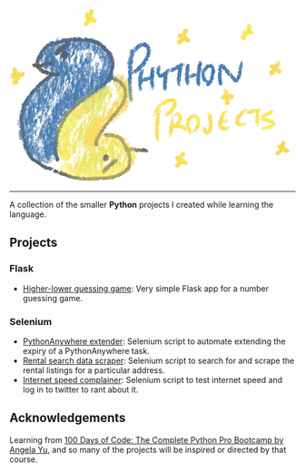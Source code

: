 ![Python Projects](python_projects_title.png)

---

A collection of the smaller **Python** projects I created while learning the language.

## Projects
### Flask
- [Higher-lower guessing game](higher-lower/README.md): Very simple Flask app for a number guessing game.
### Selenium
- [PythonAnywhere extender](selenium/python-anywhere-extender/README.md): Selenium script to automate extending the expiry of a PythonAnywhere task.
- [Rental search data scraper](selenium/rental-search/README.md): Selenium script to search for and scrape the rental listings for a particular address.
- [Internet speed complainer](selenium/speed-test/README.md): Selenium script to test internet speed and log in to twitter to rant about it.

## Acknowledgements

Learning from [100 Days of Code: The Complete Python Pro Bootcamp by Angela Yu](https://www.udemy.com/course/100-days-of-code/), and so many of the projects will be inspired or directed by that course.
